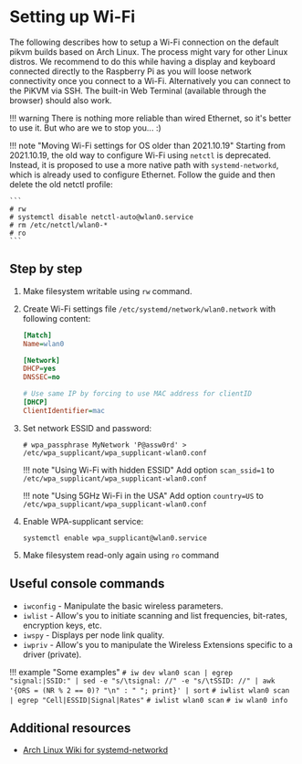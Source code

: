 # Setting up Wi-Fi

The following describes how to setup a Wi-Fi connection on the default pikvm builds based on Arch Linux.
The process might vary for other Linux distros. We recommend to do this while having a display and keyboard
connected directly to the Raspberry Pi as you will loose network connectivity once you connect to a Wi-Fi.
Alternatively you can connect to the PiKVM via SSH. The built-in Web Terminal (available through the browser) should also work.

!!! warning
    There is nothing more reliable than wired Ethernet, so it's better to use it. But who are we to stop you... :)

!!! note "Moving Wi-Fi settings for OS older than 2021.10.19"
    Starting from 2021.10.19, the old way to configure Wi-Fi using `netctl` is deprecated.
    Instead, it is proposed to use a more native path with `systemd-networkd`, which is already used to configure Ethernet.
    Follow the guide and then delete the old netctl profile:

    ```
    # rw
    # systemctl disable netctl-auto@wlan0.service
    # rm /etc/netctl/wlan0-*
    # ro
    ```


## Step by step

1. Make filesystem writable using `rw` command.

2. Create Wi-Fi settings file `/etc/systemd/network/wlan0.network` with following content:

    ```ini
    [Match]
    Name=wlan0

    [Network]
    DHCP=yes
    DNSSEC=no

    # Use same IP by forcing to use MAC address for clientID
    [DHCP]
    ClientIdentifier=mac
    ```

3. Set network ESSID and password:

    ```
    # wpa_passphrase MyNetwork 'P@assw0rd' > /etc/wpa_supplicant/wpa_supplicant-wlan0.conf
    ```
    
    !!! note "Using Wi-Fi with hidden ESSID"
        Add option `scan_ssid=1` to `/etc/wpa_supplicant/wpa_supplicant-wlan0.conf`

    !!! note "Using 5GHz Wi-Fi in the USA"
        Add option `country=US` to `/etc/wpa_supplicant/wpa_supplicant-wlan0.conf`

4. Enable WPA-supplicant service:
   ```
   systemctl enable wpa_supplicant@wlan0.service
   ```

5. Make filesystem read-only again using `ro` command


## Useful console commands

* `iwconfig` - Manipulate the basic wireless parameters.
* `iwlist` - Allow's you to initiate scanning and list frequencies, bit-rates, encryption keys, etc.
* `iwspy` - Displays per node link quality.
* `iwpriv` - Allow's you to manipulate the Wireless Extensions specific to a driver (private).

!!! example "Some examples"
    ```
    # iw dev wlan0 scan | egrep "signal:|SSID:" | sed -e "s/\tsignal: //" -e "s/\tSSID: //" | awk '{ORS = (NR % 2 == 0)? "\n" : " "; print}' | sort
    ```
    ```
    # iwlist wlan0 scan | egrep "Cell|ESSID|Signal|Rates"
    ```
    ```
    # iwlist wlan0 scan
    ```
    ```
    # iw wlan0 info
    ```


## Additional resources

* [Arch Linux Wiki for systemd-networkd](https://wiki.archlinux.org/title/systemd-networkd)
